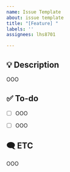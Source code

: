 ```yaml
---
name: Issue Template
about: issue template
title: "[Feature] "
labels: ''
assignees: lhs8701

---
```


## 💡 Description
OOO

## ✅ To-do
- [ ] OOO
- [ ] OOO


## 🗨️ ETC
OOO
